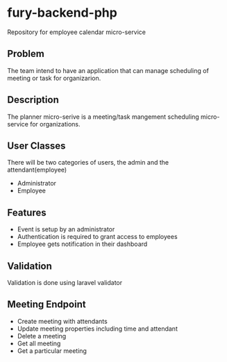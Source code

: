 # fury-backend-php
Repository for employee calendar micro-service

## Problem
The team intend to have an application that can manage scheduling of meeting or task for organizarion.

## Description
The planner micro-serive is a meeting/task mangement scheduling micro-service for organizations.

## User Classes
There will be two categories of users, the admin and the attendant(employee)
* Administrator
* Employee

## Features
* Event is setup by an administrator
* Authentication is required to grant access to employees
* Employee gets notification in their dashboard

## Validation
Validation is done using laravel validator

## Meeting Endpoint
* Create meeting with attendants
* Update meeting properties including time and attendant
* Delete a meeting
* Get all meeting
* Get a particular meeting 
